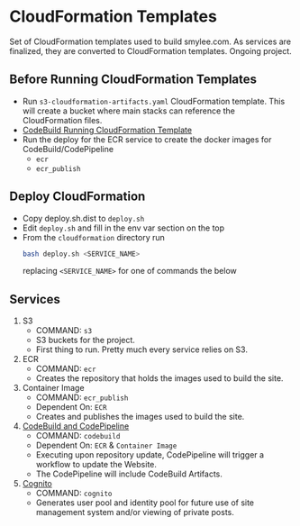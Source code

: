CloudFormation Templates
========================

Set of CloudFormation templates used to build smylee.com. As services are finalized, they are converted to CloudFormation templates.
Ongoing project.

## Before Running CloudFormation Templates
* Run `s3-cloudformation-artifacts.yaml` CloudFormation template. This will create a bucket where main stacks can reference the CloudFormation files.
* [CodeBuild Running CloudFormation Template](codebuild/ReadMe.md#before-running)
* Run the deploy for the ECR service to create the docker images for CodeBuild/CodePipeline 
    * `ecr`
    * `ecr_publish`
    
## Deploy CloudFormation

* Copy deploy.sh.dist to `deploy.sh`
* Edit `deploy.sh` and fill in the env var section on the top
* From the `cloudformation` directory run 
    ```sh
    bash deploy.sh <SERVICE_NAME>
    ```
    replacing `<SERVICE_NAME>` for one of commands the below
    
## Services

1. S3
    * COMMAND: `s3`
    * S3 buckets for the project.
    * First thing to run. Pretty much every service relies on S3.
1. ECR
    * COMMAND: `ecr`
    * Creates the repository that holds the images used to build the site.
1. Container Image
    * COMMAND: `ecr_publish`
    * Dependent On: `ECR`
    * Creates and publishes the images used to build the site.
1. [CodeBuild and CodePipeline](codebuild/ReadMe.md)
    * COMMAND: `codebuild`
    * Dependent On: `ECR` & `Container Image`
    * Executing upon repository update, CodePipeline will trigger a workflow to update the Website.
    * The CodePipeline will include CodeBuild Artifacts.
1. [Cognito](cognito/ReadMe.md)
    * COMMAND: `cognito`
    * Generates user pool and identity pool for future use of site management system and/or viewing of private posts.
